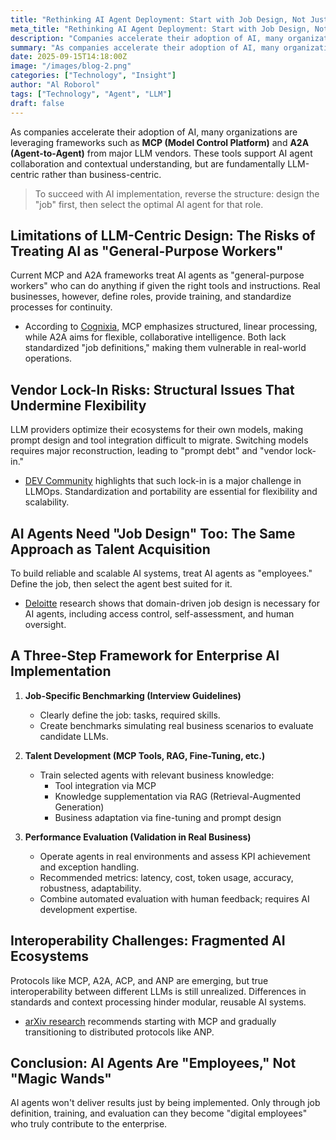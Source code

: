 ```yaml
---
title: "Rethinking AI Agent Deployment: Start with Job Design, Not Just Technology"
meta_title: "Rethinking AI Agent Deployment: Start with Job Design, Not Just Technology"
description: "Companies accelerate their adoption of AI, many organizations are leveraging frameworks such as **MCP (Model Control Platform)** and **A2A (Agent-to-Agent)** from major LLM vendors. These tools support AI agent collaboration and contextual understanding, but are fundamentally LLM-centric rather than business-centric."
summary: "As companies accelerate their adoption of AI, many organizations are leveraging frameworks such as **MCP (Model Control Platform)** and **A2A (Agent-to-Agent)** from major LLM vendors. These tools support AI agent collaboration and contextual understanding, but are fundamentally LLM-centric rather than business-centric."
date: 2025-09-15T14:18:00Z
image: "/images/blog-2.png"
categories: ["Technology", "Insight"]
author: "Al Roborol"
tags: ["Technology", "Agent", "LLM"]
draft: false
---
```


As companies accelerate their adoption of AI, many organizations are leveraging frameworks such as **MCP (Model Control Platform)** and **A2A (Agent-to-Agent)** from major LLM vendors. These tools support AI agent collaboration and contextual understanding, but are fundamentally LLM-centric rather than business-centric.

> To succeed with AI implementation, reverse the structure: design the "job" first, then select the optimal AI agent for that role.

## Limitations of LLM-Centric Design: The Risks of Treating AI as "General-Purpose Workers"

Current MCP and A2A frameworks treat AI agents as "general-purpose workers" who can do anything if given the right tools and instructions. Real businesses, however, define roles, provide training, and standardize processes for continuity.

- According to [Cognixia](https://www.cognixia.com/blog/a2a-vs-mcp-strategic-approaches-for-building-enterprise-ai-agents/), MCP emphasizes structured, linear processing, while A2A aims for flexible, collaborative intelligence. Both lack standardized "job definitions," making them vulnerable in real-world operations.

## Vendor Lock-In Risks: Structural Issues That Undermine Flexibility

LLM providers optimize their ecosystems for their own models, making prompt design and tool integration difficult to migrate. Switching models requires major reconstruction, leading to "prompt debt" and "vendor lock-in."

- [DEV Community](https://dev.to/gssakash/the-problem-plaguing-llmops-and-usage-prompt-and-vendor-lock-ins-1gil) highlights that such lock-in is a major challenge in LLMOps. Standardization and portability are essential for flexibility and scalability.

## AI Agents Need "Job Design" Too: The Same Approach as Talent Acquisition

To build reliable and scalable AI systems, treat AI agents as "employees." Define the job, then select the agent best suited for it.

- [Deloitte](https://www.deloitte.com/us/en/services/consulting/articles/ai-agent-architecture-and-multiagent-systems.html) research shows that domain-driven job design is necessary for AI agents, including access control, self-assessment, and human oversight.

## A Three-Step Framework for Enterprise AI Implementation

1. **Job-Specific Benchmarking (Interview Guidelines)**
    - Clearly define the job: tasks, required skills.
    - Create benchmarks simulating real business scenarios to evaluate candidate LLMs.

2. **Talent Development (MCP Tools, RAG, Fine-Tuning, etc.)**
    - Train selected agents with relevant business knowledge:
        - Tool integration via MCP
        - Knowledge supplementation via RAG (Retrieval-Augmented Generation)
        - Business adaptation via fine-tuning and prompt design

3. **Performance Evaluation (Validation in Real Business)**
    - Operate agents in real environments and assess KPI achievement and exception handling.
    - Recommended metrics: latency, cost, token usage, accuracy, robustness, adaptability.
    - Combine automated evaluation with human feedback; requires AI development expertise.

## Interoperability Challenges: Fragmented AI Ecosystems

Protocols like MCP, A2A, ACP, and ANP are emerging, but true interoperability between different LLMs is still unrealized. Differences in standards and context processing hinder modular, reusable AI systems.

- [arXiv research](https://arxiv.org/html/2505.02279v1) recommends starting with MCP and gradually transitioning to distributed protocols like ANP.


## Conclusion: AI Agents Are "Employees," Not "Magic Wands"

AI agents won't deliver results just by being implemented. Only through job definition, training, and evaluation can they become "digital employees" who truly contribute to the enterprise.